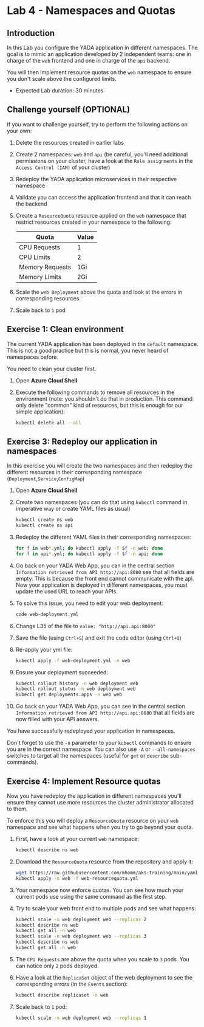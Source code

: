 # Lab 4 - Namespaces and Quotas

## Introduction

In this Lab you configure the YADA application in different namespaces. The goal is to mimic an application developed by 2 independent teams: one in charge of the `web` frontend and one in charge of the `api` backend.

You will then implement resource quotas on the `web` namespace to ensure you don't scale above the configured limits.

* Expected Lab duration: 30 minutes

## Challenge yourself (OPTIONAL)

If you want to challenge yourself, try to perform the following actions on your own:

1. Delete the resources created in earlier labs
2. Create 2 namespaces: `web` and `api` (be careful, you'll need additional permissions on your cluster, have a look at the `Role assignments` in the `Access Control (IAM)` of your cluster)
3. Redeploy the YADA application microservices in their respective namespace
4. Validate you can access the application frontend and that it can reach the backend
5. Create a `ResourceQuota` resource applied on the `web` namespace that restrict resources created in your namespace to the following:

   | Quota           | Value |
   |-----------------|-------|
   | CPU Requests    | 1     |
   | CPU Limits      | 2     |
   | Memory Requests | 1Gi   |
   | Memory Limits   | 2Gi   |

6. Scale the `web Deployment` above the quota and look at the errors in corresponding resources.
7. Scale back to `1` pod

## Exercise 1: Clean environment

The current YADA application has been deployed in the `default` namespace. This is not a good practice but this is normal, you never heard of namespaces before.

You need to clean your cluster first.

1. Open **Azure Cloud Shell**
2. Execute the following commands to remove all resources in the environment (note: you shouldn't do that in production. This command only delete "common" kind of resources, but this is enough for our simple application):

   ```sh
   kubectl delete all --all
   ```



## Exercise 3: Redeploy our application in namespaces

In this exercise you will create the two namespaces and then redeploy the different resources in their corresponding namespace (`Deployment`,`Service`,`ConfigMap`)

1. Open **Azure Cloud Shell**
2. Create two namespaces (you can do that using `kubectl` command in imperative way or create YAML files as usual)

   ```sh
   kubectl create ns web
   kubectl create ns api
   ```

3. Redeploy the different YAML files in their corresponding namespaces:

   ```sh
   for f in web*.yml; do kubectl apply -f $f -n web; done
   for f in api*.yml; do kubectl apply -f $f -n api; done
   ```

4. Go back on your YADA Web App, you can in the central section `Information retrieved from API http://api:8080` see that all fields are empty. This is because the front end cannot communicate with the api. Now your application is deployed in different namespaces, you must update the used URL to reach your APIs.
5. To solve this issue, you need to edit your web deployment:

   ```sh
   code web-deployment.yml
   ```

6. Change L35 of the file to `value: "http://api.api:8080"`
7. Save the file (using `Ctrl+S`) and exit the code editor (using `Ctrl+Q`)
8. Re-apply your yml file:

   ```sh
   kubectl apply -f web-deployment.yml -n web
   ```

9. Ensure your deployment succeeded:

   ```sh
   kubectl rollout history -n web deployment web
   kubectl rollout status -n web deployment web
   kubectl get deployments.apps -n web web
   ```

10. Go back on your YADA Web App, you can see in the central section `Information retrieved from API http://api.api:8080` that all fields are now filled with your API answers.

You have successfully redeployed your application in namespaces.

Don't forget to use the `-n` parameter to your `kubectl` commands to ensure you are in the correct namespace. You can also use `-A` or `--all-namespaces` switches to target all the namespaces (useful for `get` or `describe` sub-commands).

## Exercise 4: Implement Resource quotas

Now you have redeploy the application in different namespaces you'll ensure they cannot use more resources the cluster administrator allocated to them.

To enforce this you will deploy a `ResourceQuota` resource on your `web` namespace and see what happens when you try to go beyond your quota.

1. First, have a look at your current `web` namespace:

   ```sh
   kubectl describe ns web
   ```

2. Download the `ResourceQuota` resource from the repository and apply it:

   ```sh
   wget https://raw.githubusercontent.com/mhomm/aks-training/main/yaml/lab4/web-resourcequota.yml
   kubectl apply -n web -f web-resourcequota.yml
   ```

3. Your namespace now enforce quotas. You can see how much your current pods use using the same command as the first step.
4. Try to scale your web front end to multiple pods and see what happens:

   ```sh
   kubectl scale -n web deployment web --replicas 2
   kubectl describe ns web
   kubectl get all -n web
   kubectl scale -n web deployment web --replicas 3
   kubectl describe ns web
   kubectl get all -n web
   ```

5. The `CPU Requests` are above the quota when you scale to `3` pods. You can notice only `2` pods deployed.
6. Have a look at the `ReplicaSet` object of the web deployment to see the corresponding errors (in the `Events` section):

   ```sh
   kubectl describe replicaset -n web
   ```

7. Scale back to `1` pod:

   ```sh
   kubectl scale -n web deployment web --replicas 1
   ```
